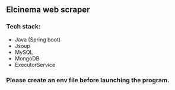 ## Elcinema web scraper

### Tech stack:

- Java (Spring boot)
- Jsoup
- MySQL
- MongoDB
- ExecutorService

### Please create an env file before launching the program.